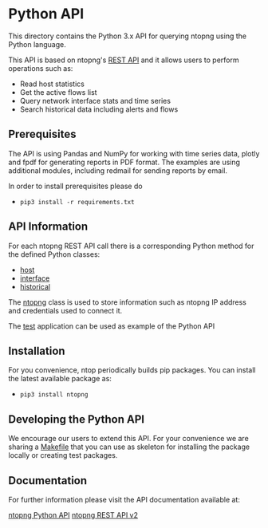 Python API
==========

This directory contains the Python 3.x API for querying ntopng using the Python language.

This API is based on ntopng's [REST API](https://www.ntop.org/guides/ntopng/api/rest/api_v2.html) and it allows users to perform operations such as:

- Read host statistics
- Get the active flows list
- Query network interface stats and time series
- Search historical data including alerts and flows

Prerequisites
-------------

The API is using Pandas and NumPy for working with time series data, plotly and fpdf for generating reports in PDF format.
The examples are using additional modules, including redmail for sending reports by email.

In order to install prerequisites please do
- ```pip3 install -r requirements.txt```

API Information
---------------

For each ntopng REST API call there is a corresponding Python method for the defined Python classes:
- [host](ntopng/host.py)
- [interface](ntopng/interface.py)
- [historical](ntopng/historical.py)

The [ntopng](ntopng/ntopng.py) class is used to store information such as ntopng IP address and credentials used to connect it.

The [test](test.py) application can be used as example of the Python API

Installation
------------

For you convenience, ntop periodically builds pip packages. You can install the latest available package as:
- `pip3 install ntopng`

Developing the Python API
-------------------------

We encourage our users to extend this API. For your convenience we are sharing a [Makefile](Makefile) that you can use as skeleton for installing the package locally or creating test packages.

Documentation
-------------

For further information please visit the API documentation available at:

[ntopng Python API](https://www.ntop.org/guides/ntopng/api/python/index.html)
[ntopng REST API v2](https://www.ntop.org/guides/ntopng/api/rest/api_v2.html)

